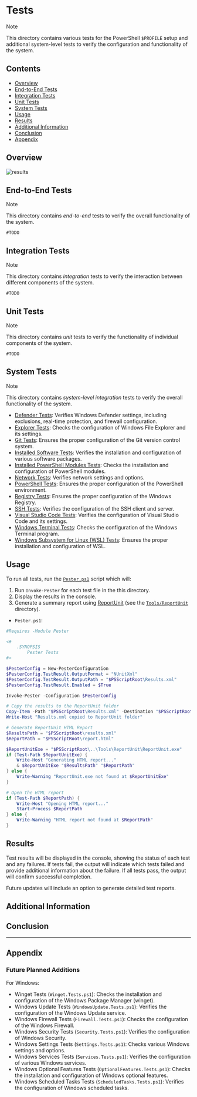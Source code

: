 # Tests

> [!NOTE]
> This directory contains various tests for the PowerShell `$PROFILE` setup and additional system-level tests to verify the configuration and functionality of the system.

## Contents

- [Overview](#overview)
- [End-to-End Tests](#end-to-end-tests)
- [Integration Tests](#integration-tests)
- [Unit Tests](#unit-tests)
- [System Tests](#system-tests)
- [Usage](#usage)
- [Results](#results)
- [Additional Information](#additional-information)
- [Conclusion](#conclusion)
- [Appendix](#appendix)

## Overview

![results](results.png)

## End-to-End Tests

> [!NOTE]
> This directory contains *end-to-end* tests to verify the overall functionality of the system.

`#TODO`

## Integration Tests

> [!NOTE]
> This directory contains *integration* tests to verify the interaction between different components of the system.

`#TODO`

## Unit Tests

> [!NOTE]
> This directory contains *unit* tests to verify the functionality of individual components of the system.

`#TODO`

## System Tests

> [!NOTE]
> This directory contains *system-level integration* tests to verify the overall functionality of the system.

- [Defender Tests](./Windows/Defender.Tests.ps1): Verifies Windows Defender settings, including exclusions, real-time protection, and firewall configuration.
- [Explorer Tests](./Windows/Explorer.Tests.ps1): Checks the configuration of Windows File Explorer and its settings.
- [Git Tests](./Windows/Git.Tests.ps1): Ensures the proper configuration of the Git version control system.
- [Installed Software Tests](./Windows/InstalledApps.Tests.ps1): Verifies the installation and configuration of various software packages.
- [Installed PowerShell Modules Tests](./Windows/InstalledModules.Tests.ps1): Checks the installation and configuration of PowerShell modules.
- [Network Tests](./Windows/Network.Tests.ps1): Verifies network settings and options.
- [PowerShell Tests](./Windows/PowerShell.Tests.ps1): Ensures the proper configuration of the PowerShell environment.
- [Registry Tests](./Windows/Registry.Tests.ps1): Ensures the proper configuration of the Windows Registry.
- [SSH Tests](./Windows/SSH.Tests.ps1): Verifies the configuration of the SSH client and server.
- [Visual Studio Code Tests](./Windows/VSCode.Tests.ps1): Verifies the configuration of Visual Studio Code and its settings.
- [Windows Terminal Tests](./Windows/Terminal.Tests.ps1): Checks the configuration of the Windows Terminal program.
- [Windows Subsystem for Linux (WSL) Tests](./Windows/WSL.Tests.ps1): Ensures the proper installation and configuration of WSL.

## Usage

To run all tests, run the [`Pester.ps1`](./Pester.ps1) script which will:

1. Run `Invoke-Pester` for each test file in the this directory.
2. Display the results in the console.
3. Generate a summary report using [ReportUnit](https://www.nuget.org/packages/ReportUnit/1.5.0-beta1) (see the [`Tools/ReportUnit`](../Tools/ReportUnit/) directory).

- `Pester.ps1`:

```powershell
#Requires -Module Pester

<#
    .SYNOPSIS
        Pester Tests
#>

$PesterConfig = New-PesterConfiguration
$PesterConfig.TestResult.OutputFormat = "NUnitXml"
$PesterConfig.TestResult.OutputPath = "$PSScriptRoot\Results.xml"
$PesterConfig.TestResult.Enabled = $True

Invoke-Pester -Configuration $PesterConfig

# Copy the results to the ReportUnit folder
Copy-Item -Path "$PSScriptRoot\Results.xml" -Destination "$PSScriptRoot\..\Tools\ReportUnit\Results.xml" -Force
Write-Host "Results.xml copied to ReportUnit folder"

# Generate ReportUnit HTML Report
$ResultsPath = "$PSScriptRoot\results.xml"
$ReportPath = "$PSScriptRoot\report.html"

$ReportUnitExe = "$PSScriptRoot\..\Tools\ReportUnit\ReportUnit.exe"
if (Test-Path $ReportUnitExe) {
    Write-Host "Generating HTML report..."
    & $ReportUnitExe "$ResultsPath" "$ReportPath"
} else {
    Write-Warning "ReportUnit.exe not found at $ReportUnitExe"
}

# Open the HTML report
if (Test-Path $ReportPath) {
    Write-Host "Opening HTML report..."
    Start-Process $ReportPath
} else {
    Write-Warning "HTML report not found at $ReportPath"
}
```

## Results

Test results will be displayed in the console, showing the status of each test and any failures. If tests fail, the output will indicate which tests failed and provide additional information about the failure. If all tests pass, the output will confirm successful completion.

Future updates will include an option to generate detailed test reports.

## Additional Information

## Conclusion

***

## Appendix

### Future Planned Additions

For Windows:

- Winget Tests (`Winget.Tests.ps1`): Checks the installation and configuration of the Windows Package Manager (winget).
- Windows Update Tests (`WindowsUpdate.Tests.ps1`): Verifies the configuration of the Windows Update service.
- Windows Firewall Tests (`Firewall.Tests.ps1`): Checks the configuration of the Windows Firewall.
- Windows Security Tests (`Security.Tests.ps1`): Verifies the configuration of Windows Security.
- Windows Settings Tests (`Settings.Tests.ps1`): Checks various Windows settings and options.
- Windows Services Tests (`Services.Tests.ps1`): Verifies the configuration of various Windows services.
- Windows Optional Features Tests (`OptionalFeatures.Tests.ps1`): Checks the installation and configuration of Windows optional features.
- Windows Scheduled Tasks Tests (`ScheduledTasks.Tests.ps1`): Verifies the configuration of Windows scheduled tasks.

